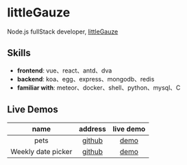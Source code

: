 # littleGauze
Node.js fullStack developer, [littleGauze](https://github.com/littleGauze)

## Skills
- **frontend**: vue、react、antd、dva
- **backend**: koa、egg、express、mongodb、redis
- **familiar with**: meteor、docker、shell、python、mysql、C

## Live Demos

|name|address|live demo|
|:---:|:---:|:---:|
|pets| [github](https://github.com/littleGauze/pets) | [demo](http://pets.gauze.life)|
|Weekly date picker| [github](https://github.com/littleGauze/weekly-date-picker) | [demo](https://littlegauze.github.io/weekly-date-picker/)|
